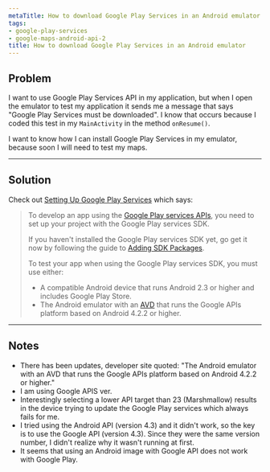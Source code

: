 ```yaml
---
metaTitle: How to download Google Play Services in an Android emulator
tags:
- google-play-services
- google-maps-android-api-2
title: How to download Google Play Services in an Android emulator
---
```


## Problem

I want to use Google Play Services API in my application, but when I open the emulator to test my application it sends me a message that says "Google Play Services must be downloaded". I know that occurs because I coded this test in my `MainActivity` in the method `onResume()`.  

I want to know how I can install Google Play Services in my emulator, because soon I will need to test my maps.



---

## Solution

Check out [Setting Up Google Play Services](http://developer.android.com/google/play-services/setup.html) which says:



> 
> To develop an app using the [Google Play services APIs](http://developer.android.com/reference/gms-packages.html), you need to set up your project with the Google Play services SDK.
> 
> 
> If you haven't installed the Google Play services SDK yet, go get it now by following the guide to [Adding SDK Packages](http://developer.android.com/sdk/installing/adding-packages.html).
> 
> 
> To test your app when using the Google Play services SDK, you must use either:
> 
> 
> * A compatible Android device that runs Android 2.3 or higher and includes Google Play Store.
> * The Android emulator with an [AVD](http://developer.android.com/tools/devices/index.html) that runs the Google APIs platform based on Android 4.2.2 or higher.
> 
> 
> 



---

## Notes

- There has been updates, developer site quoted: "The Android emulator with an AVD that runs the Google APIs platform based on Android 4.2.2 or higher."
- I am using Google APIS ver.
- Interestingly selecting a lower API target than 23 (Marshmallow) results in the device trying to update the Google Play services which always fails for me.
- I tried using the Android API (version 4.3) and it didn't work, so the key is to use the Google API (version 4.3). Since they were the same version number, I didn't realize why it wasn't running at first.
- It seems that using an Android image with Google API does not work with Google Play.
